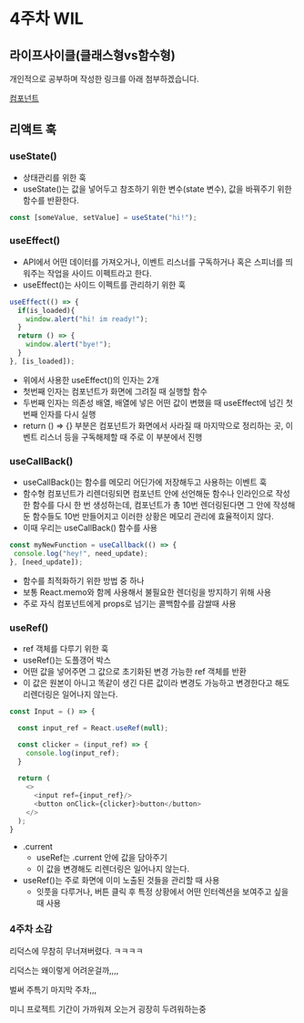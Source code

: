 # 4주차 WIL

## 라이프사이클(클래스형vs함수형)
개인적으로 공부하며 작성한 링크를 아래 첨부하겠습니다.
  
[컴포넌트](https://github.com/saehwa95/TIL/blob/main/React/component.md)

## 리액트 훅
### useState()
- 상태관리를 위한 훅
- useState()는 값을 넣어두고 참조하기 위한 변수(state 변수), 값을 바꿔주기 위한 함수를 반환한다.
```JavaScript
const [someValue, setValue] = useState("hi!");
```
  
  
### useEffect()
- API에서 어떤 데이터를 가져오거나, 이벤트 리스너를 구독하거나 혹은 스피너를 띄워주는 작업을 사이드 이펙트라고 한다. 
- useEffect()는 사이드 이펙트를 관리하기 위한 훅
```JavaScript
useEffect(() => {
  if(is_loaded){
    window.alert("hi! im ready!");
  }
  return () => {
    window.alert("bye!");
  }
}, [is_loaded]);
```
- 위에서 사용한 useEffect()의 인자는 2개
- 첫번째 인자는 컴포넌트가 화면에 그려질 때 실행할 함수
- 두번째 인자는 의존성 배열, 배열에 넣은 어떤 값이 변했을 때 useEffect에 넘긴 첫번째 인자를 다시 실행
- return () ⇒ {} 부분은 컴포넌트가 화면에서 사라질 때 마지막으로 정리하는 곳, 이벤트 리스너 등을 구독해제할 때 주로 이 부분에서 진행
  
### useCallBack()
- useCallBack()는 함수를 메모리 어딘가에 저장해두고 사용하는 이벤트 훅
- 함수형 컴포넌트가 리렌더링되면 컴포넌트 안에 선언해둔 함수나 인라인으로 작성한 함수를 다시 한 번 생성하는데, 컴포넌트가 총 10번 렌더링된다면 그 안에 작성해둔 함수들도 10번 만들어지고 이러한 상황은 메모리 관리에 효율적이지 않다. 
- 이때 우리는 useCallBack() 함수를 사용
```JavaScript
const myNewFunction = useCallback(() => {
 console.log("hey!", need_update);
}, [need_update]);
```
- 함수를 최적화하기 위한 방법 중 하나
- 보통 React.memo와 함께 사용해서 불필요한 렌더링을 방지하기 위해 사용
- 주로 자식 컴포넌트에게 props로 넘기는 콜백함수를 감쌀때 사용

### useRef()
- ref 객체를 다루기 위한 훅
- useRef()는 도플갱어 박스
- 어떤 값을 넣어주면 그 값으로 초기화된 변경 가능한 ref 객체를 반환
- 이 값은 원본이 아니고 똑같이 생긴 다른 값이라 변경도 가능하고 변경한다고 해도 리렌더링은 일어나지 않는다.
```JavaScript
const Input = () => {

  const input_ref = React.useRef(null);

  const clicker = (input_ref) => {
    console.log(input_ref);
  }
  
  return (
    <>
      <input ref={input_ref}/>
      <button onClick={clicker}>button</button>
    </>
  );
}
```
- .current
  - useRef는 .current 안에 값을 담아주기
  - 이 값을 변경해도 리렌더링은 일어나지 않는다.
- useRef()는 주로 화면에 이미 노출된 것들을 관리할 때 사용
  - 잇풋을 다루거나, 버튼 클릭 후 특정 상황에서 어떤 인터렉션을 보여주고 싶을 때 사용

### 4주차 소감
리덕스에 무참히 무너져버렸다. ㅋㅋㅋㅋ 
  
리덕스는 왜이렇게 어려운걸까,,,,
  
벌써 주특기 마지막 주차,,, 
  
미니 프로젝트 기간이 가까워져 오는거 굉장히 두려워하는중

